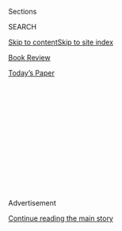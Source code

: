 <div id="app">

<div>

<div>

<div>

<div class="NYTAppHideMasthead css-1q2w90k e1suatyy0">

<div class="section css-ui9rw0 e1suatyy2">

<div class="css-eph4ug er09x8g0">

<div class="css-6n7j50">

</div>

<span class="css-1dv1kvn">Sections</span>

<div class="css-10488qs">

<span class="css-1dv1kvn">SEARCH</span>

</div>

[Skip to content](#site-content)[Skip to site index](#site-index)

</div>

<div id="masthead-section-label" class="css-1wr3we4 eaxe0e00">

[Book
Review](https://www.nytimes3xbfgragh.onion/section/books/review)

</div>

<div class="css-10698na e1huz5gh0">

</div>

</div>

<div id="masthead-bar-one" class="section hasLinks css-15hmgas e1csuq9d3">

<div class="css-uqyvli e1csuq9d0">

</div>

<div class="css-1uqjmks e1csuq9d1">

</div>

<div class="css-9e9ivx">

[](https://myaccount.nytimes3xbfgragh.onion/auth/login?response_type=cookie&client_id=vi)

</div>

<div class="css-1bvtpon e1csuq9d2">

[Today’s
Paper](https://www.nytimes3xbfgragh.onion/section/todayspaper)

</div>

</div>

</div>

</div>

<div data-aria-hidden="false">

<div id="site-content" data-role="main">

<div>

<div class="css-1aor85t" style="opacity:0.000000001;z-index:-1;visibility:hidden">

<div class="css-1hqnpie">

<div class="css-epjblv">

<span class="css-17xtcya">[Book
Review](/section/books/review)</span><span class="css-x15j1o">|</span><span class="css-fwqvlz">Who
Says Crime Doesn’t Pay? In These Novels, It
Does</span>

</div>

<div class="css-k008qs">

<div class="css-1iwv8en">

<span class="css-18z7m18"></span>

<div>

</div>

</div>

<span class="css-1n6z4y">https://nyti.ms/3fv5YnM</span>

<div class="css-1705lsu">

<div class="css-4xjgmj">

<div class="css-4skfbu" data-role="toolbar" data-aria-label="Social Media Share buttons, Save button, and Comments Panel with current comment count" data-testid="share-tools">

  - 
  - 
  - 
  - 
    
    <div class="css-6n7j50">
    
    </div>

  - 

</div>

</div>

</div>

</div>

</div>

</div>

<div id="NYT_TOP_BANNER_REGION" class="css-13pd83m">

</div>

<div id="top-wrapper" class="css-1sy8kpn">

<div id="top-slug" class="css-l9onyx">

Advertisement

</div>

[Continue reading the main
story](#after-top)

<div class="ad top-wrapper" style="text-align:center;height:100%;display:block;min-height:250px">

<div id="top" class="place-ad" data-position="top" data-size-key="top">

</div>

</div>

<div id="after-top">

</div>

</div>

<div id="sponsor-wrapper" class="css-1hyfx7x">

<div id="sponsor-slug" class="css-19vbshk">

Supported by

</div>

[Continue reading the main
story](#after-sponsor)

<div id="sponsor" class="ad sponsor-wrapper" style="text-align:center;height:100%;display:block">

</div>

<div id="after-sponsor">

</div>

</div>

[Crime](/column/crime "Crime")

<div class="css-1vkm6nb ehdk2mb0">

# Who Says Crime Doesn’t Pay? In These Novels, It Does

</div>

<div class="css-79elbk" data-testid="photoviewer-wrapper">

<div class="css-z3e15g" data-testid="photoviewer-wrapper-hidden">

</div>

<div class="css-1a48zt4 ehw59r15" data-testid="photoviewer-children">

![<span class="css-cnj6d5 e1z0qqy90" itemprop="copyrightHolder"><span class="css-1ly73wi e1tej78p0">Credit...</span><span><span>Pablo
Amargo</span></span></span>](https://static01.graylady3jvrrxbe.onion/images/2020/06/21/books/review/21Crime/21Crime-articleLarge.jpg?quality=75&auto=webp&disable=upscale)

</div>

</div>

<div class="css-xt80pu e12qa4dv0">

<div class="css-18e8msd">

<div class="css-vp77d3 epjyd6m0">

<div class="css-1baulvz">

By <span class="css-1baulvz last-byline" itemprop="name">Marilyn
Stasio</span>

</div>

</div>

  - June 18,
    2020

  - 
    
    <div class="css-4xjgmj">
    
    <div class="css-d8bdto" data-role="toolbar" data-aria-label="Social Media Share buttons, Save button, and Comments Panel with current comment count" data-testid="share-tools">
    
      - 
      - 
      - 
      - 
        
        <div class="css-6n7j50">
        
        </div>
    
      - 
    
    </div>
    
    </div>

</div>

</div>

<div class="section meteredContent css-1r7ky0e" name="articleBody" itemprop="articleBody">

<div class="css-1fanzo5 StoryBodyCompanionColumn">

<div class="css-53u6y8">

Dave Robicheaux is having visions again. Sometimes, James Lee Burke’s
ghost-haunted Cajun detective sees Confederate soldiers in the mist.
Other times, he has apparitions of long-dead slaves pulling the oars on
a phantom galleon making its way up Bayou Teche.

In **A PRIVATE CATHEDRAL (Simon & Schuster, 384 pp., $28),** to be
published in August, Robicheaux confronts an unattractive spirit named
Gideon Richetti (“his skin was green” and “his neck looked like it was
dripping scales into his shirt”). Richetti, for reasons known only to
the living dead, is messing in the affairs of the living. Burke
describes him as some kind of time traveler, suggesting that demagogues
transcend their historical eras, discharging waves of toxicity that
survive in a continuum of space and time to infect the generations that
come after them. Somewhere, even as we speak, a baby Benito Mussolini is
being born.

“This is a haunted place, isn’t it?” observes Robicheaux’s latest lover.
“You see things here, things that aren’t real, don’t you?” His old
friends take a decidedly less romantic view of the otherworldly
inhabitants of Bayou Teche. (“Don’t get back in your spaceship, Robo,”
one of them advises.)

The Louisiana detective is on a mission to shake up the two leading
crime families that uneasily share the local territory. One of these mob
bosses — either Mark Shondell or Adonis Balangie, but which one? —
ordered the hit on two journeyman hoods whose bodies were found in the
same barrel floating in Vermilion Bay.

</div>

</div>

<div class="css-1fanzo5 StoryBodyCompanionColumn">

<div class="css-53u6y8">

Like families everywhere, these powerful clans are troubled by domestic
headaches that are getting in the way of business. For one thing, two of
their children are in love, “Romeo and Juliet” style, and have run away
to cut a record at a famous studio in Muscle Shoals. More worrisome to
Robicheaux and his sidekick, Clete Purcel, the mobsters have been
dabbling in human trafficking.

From these ingredients, Burke has concocted his usual gumbo of thrills
and chills, stirred it with gusto and seasoned it with plenty of local
superstition and rumor. What makes these books so enduring (this is the
23rd Robicheaux novel) and the storytelling so seductive is that Burke
has the voice to do justice to the region’s ancient curses and its
modern crimes.

♦

In Heather Young’s **THE DISTANT DEAD (Morrow, 352 pp., $27.99),** Adam
Merkel, the new middle school math teacher in Lovelock, Nev. — “a
sandblasted hamlet of ranch houses, prefabs, and mobile homes strung
along a mile of Interstate 80 a hundred miles east of Reno and
seventy-five west of Winnemucca” — has been killed, his remains found
smoldering in a fire pit.

But who would want to murder that nice young man, who considered
mathematics “the one true language of humanity” and brought home-baked
pies to school on Pi Day? (That’s 3/14, or March 14, for the edification
of English majors.)

This book may not be packed with high-octane thrills, but it’s honestly
engaging, with its appreciation for the stark beauty of a high desert
landscape and its gentle treatment of underage outcasts like Absalom
(Sal) Prentiss, whose discovery of chess brings joy into his life.

</div>

</div>

<div class="css-1fanzo5 StoryBodyCompanionColumn">

<div class="css-53u6y8">

♦

When funky books need to be written, Joe R. Lansdale writes them. He
comes through again with **MORE BETTER DEALS (Mulholland, 272 pp.,
$27),** which will be published next month. The plot is pure James M.
Cain’s “The Postman Always Rings Twice,” but steeped in hillbilly noir.

Ed Edwards is a crack salesman and repo man who works at Smiling Dave’s
used-car lot. He knows he looks like a used-car salesman. But his
aspiration is to look like a guy who owns a Cadillac, so he lets his
lover talk him into killing her husband.

Like Cain’s illicit lovers, Ed and Nancy (a pretty woman with
“alligator” eyes) hatch a plot to murder the husband and collect his
insurance money. The plan is promising, but the real fun is in plot
details like the High-Tone Drive-In, an outdoor movie theater with an
attached pet cemetery that figures in the story and nicely captures
Lansdale’s slightly depraved wit.

♦

Jeffery Deaver has more ideas for getting people in and out of tight
spots than Carter has liver pills. **THE GOODBYE MAN (Putnam, 432 pp.,
$28)** is the second book in a new series starring Colter Shaw, an
expert tracker who roams the country in his Winnebago, making a pretty
penny collecting reward money for “finding the kidnap victim, the
imperiled runaway, the serial killer stalking the salesclerk or college
coed.”

Here, Shaw is after a $50,000 prize that’s been offered for information
leading to the arrest and conviction of two men who defaced a Baptist
church in Gig Harbor, Wash., putting the church janitor in the hospital.
A strange lead sends him undercover at the Osiris Foundation, a mountain
retreat billed as a New Age-y refuge for the depressed and bereaved that
Shaw thinks “smells like a cult.” But once he’s infiltrated the place,
will he ever be able to leave?

</div>

</div>

</div>

<div>

</div>

<div>

</div>

<div>

</div>

<div>

<div id="bottom-wrapper" class="css-1ede5it">

<div id="bottom-slug" class="css-l9onyx">

Advertisement

</div>

[Continue reading the main
story](#after-bottom)

<div id="bottom" class="ad bottom-wrapper" style="text-align:center;height:100%;display:block;min-height:90px">

</div>

<div id="after-bottom">

</div>

</div>

</div>

</div>

</div>

## Site Index

<div>

</div>

## Site Information Navigation

  - [© <span>2020</span> <span>The New York Times
    Company</span>](https://help.nytimes3xbfgragh.onion/hc/en-us/articles/115014792127-Copyright-notice)

<!-- end list -->

  - [NYTCo](https://www.nytco.com/)
  - [Contact
    Us](https://help.nytimes3xbfgragh.onion/hc/en-us/articles/115015385887-Contact-Us)
  - [Work with us](https://www.nytco.com/careers/)
  - [Advertise](https://nytmediakit.com/)
  - [T Brand Studio](http://www.tbrandstudio.com/)
  - [Your Ad
    Choices](https://www.nytimes3xbfgragh.onion/privacy/cookie-policy#how-do-i-manage-trackers)
  - [Privacy](https://www.nytimes3xbfgragh.onion/privacy)
  - [Terms of
    Service](https://help.nytimes3xbfgragh.onion/hc/en-us/articles/115014893428-Terms-of-service)
  - [Terms of
    Sale](https://help.nytimes3xbfgragh.onion/hc/en-us/articles/115014893968-Terms-of-sale)
  - [Site
    Map](https://spiderbites.nytimes3xbfgragh.onion)
  - [Help](https://help.nytimes3xbfgragh.onion/hc/en-us)
  - [Subscriptions](https://www.nytimes3xbfgragh.onion/subscription?campaignId=37WXW)

</div>

</div>

</div>

</div>
